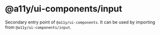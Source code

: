 # @a11y/ui-components/input

Secondary entry point of `@a11y/ui-components`. It can be used by importing from `@a11y/ui-components/input`.
